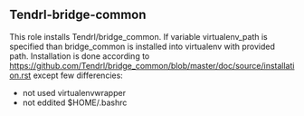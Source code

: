 ## Tendrl-bridge-common

This role installs Tendrl/bridge_common. If variable virtualenv_path is specified than bridge_common is installed into virtualenv with provided path. Installation is done according to https://github.com/Tendrl/bridge_common/blob/master/doc/source/installation.rst except few differencies:

- not used virtualenvwrapper
- not eddited $HOME/.bashrc
